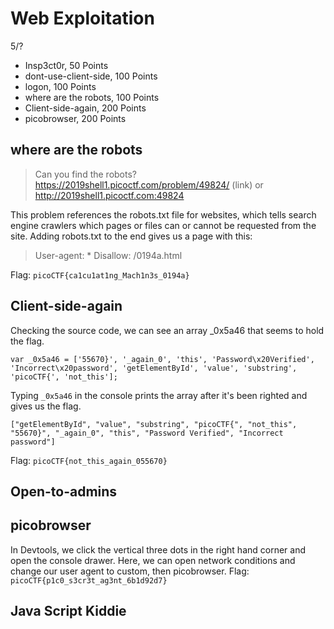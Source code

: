 # Web Exploitation
5/?
- Insp3ct0r, 50 Points
- dont-use-client-side, 100 Points
- logon, 100 Points
- where are the robots, 100 Points
- Client-side-again, 200 Points
- picobrowser, 200 Points

## where are the robots
> Can you find the robots? https://2019shell1.picoctf.com/problem/49824/ (link) or http://2019shell1.picoctf.com:49824

This problem references the robots.txt file for websites, which tells search engine crawlers which pages or files can or cannot be requested from the site. Adding robots.txt to the end gives us a page with this:
> User-agent: *
Disallow: /0194a.html

Flag: `picoCTF{ca1cu1at1ng_Mach1n3s_0194a}`


## Client-side-again

Checking the source code, we can see an array _0x5a46 that seems to hold the flag. 
```
var _0x5a46 = ['55670}', '_again_0', 'this', 'Password\x20Verified', 'Incorrect\x20password', 'getElementById', 'value', 'substring', 'picoCTF{', 'not_this'];
```
Typing `_0x5a46` in the console prints the array after it's been righted and gives us the flag.
```
["getElementById", "value", "substring", "picoCTF{", "not_this", "55670}", "_again_0", "this", "Password Verified", "Incorrect password"]
```
Flag: `picoCTF{not_this_again_055670}`


## Open-to-admins

## picobrowser
In Devtools, we click the vertical three dots in the right hand corner and open the console drawer. Here, we can open network conditions and change our user agent to custom, then picobrowser.
Flag: `picoCTF{p1c0_s3cr3t_ag3nt_6b1d92d7}`


## Java Script Kiddie

